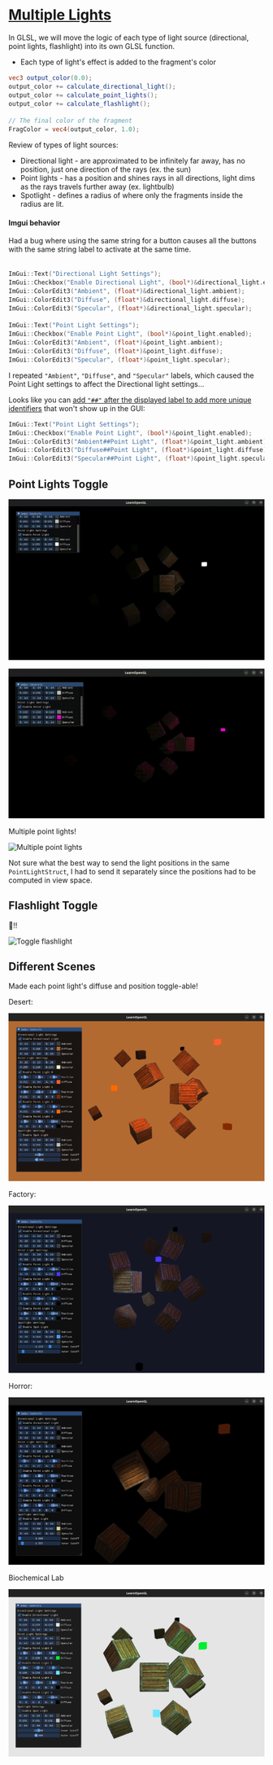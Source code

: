 # [Multiple Lights](https://learnopengl.com/Lighting/Multiple-lights)

In GLSL, we will move the logic of each type of light source (directional, point lights, flashlight) into its own GLSL function.
* Each type of light's effect is added to the fragment's color

```glsl
vec3 output_color(0.0);
output_color += calculate_directional_light();
output_color += calculate_point_lights();
output_color += calculate_flashlight();

// The final color of the fragment
FragColor = vec4(output_color, 1.0);
```

Review of types of light sources:
* Directional light - are approximated to be infinitely far away, has no position, just one direction of the rays (ex. the sun)
* Point lights - has a position and shines rays in all directions, light dims as the rays travels further away (ex. lightbulb)
* Spotlight - defines a radius of where only the fragments inside the radius are lit.

#### Imgui behavior

Had a bug where using the same string for a button causes all the buttons with the same string label to activate at the same time.
```cpp

ImGui::Text("Directional Light Settings");
ImGui::Checkbox("Enable Directional Light", (bool*)&directional_light.enabled);
ImGui::ColorEdit3("Ambient", (float*)&directional_light.ambient);
ImGui::ColorEdit3("Diffuse", (float*)&directional_light.diffuse);
ImGui::ColorEdit3("Specular", (float*)&directional_light.specular);

ImGui::Text("Point Light Settings");
ImGui::Checkbox("Enable Point Light", (bool*)&point_light.enabled);
ImGui::ColorEdit3("Ambient", (float*)&point_light.ambient);
ImGui::ColorEdit3("Diffuse", (float*)&point_light.diffuse);
ImGui::ColorEdit3("Specular", (float*)&point_light.specular);
```
I repeated `"Ambient"`, `"Diffuse"`, and `"Specular"` labels, which caused the Point Light settings to affect the Directional light settings...

Looks like you can [add `"##"` after the displayed label to add more unique identifiers](https://stackoverflow.com/questions/43204239/buttons-with-the-same-button-text-using-dear-imgui) that won't show up in the GUI:
```cpp
ImGui::Text("Point Light Settings");
ImGui::Checkbox("Enable Point Light", (bool*)&point_light.enabled);
ImGui::ColorEdit3("Ambient##Point Light", (float*)&point_light.ambient);
ImGui::ColorEdit3("Diffuse##Point Light", (float*)&point_light.diffuse);
ImGui::ColorEdit3("Specular##Point Light", (float*)&point_light.specular);
```

## Point Lights Toggle 

![Toggle point lights](images/point-light-toggle.gif)

![Pink point light and directional light](images/pink-point-light.gif)

Multiple point lights!

![Multiple point lights](images/multiple-point-lights.gif)

Not sure what the best way to send the light positions in the same `PointLightStruct`, I had to send it separately since the positions had to be computed in view space.

## Flashlight Toggle

🔦!!

![Toggle flashlight](images/toggle-flashlight.gif)

## Different Scenes

Made each point light's diffuse and position toggle-able!

Desert:

![Desert](images/desert.png)

Factory:

![Factory](images/factory.png)

Horror:

![Horror](images/horror.png)

Biochemical Lab

![Biochemical Lab](images/biochemical-lab.png)
